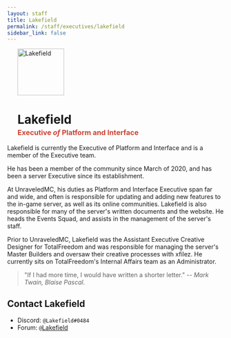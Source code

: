 ```yaml
---
layout: staff
title: Lakefield
permalink: /staff/executives/lakefield
sidebar_link: false
---
```


<ul>
<img class="Staff-feature" src="https://crafatar.com/renders/body/77ca708d0717449bae691c503296e133?&amp;overlay" alt="Lakefield" width="108">

<h1>Lakefield</h1>
<h3 style="margin-top: -1rem;"><span style="color: #cb4335">Executive <i>of</i> Platform and Interface</span></h3>
</ul>
Lakefield is currently the Executive of Platform and Interface and is a member of the Executive team. 

He has been a member of the community since March of 2020, and has been a server Executive since its establishment. 

At UnraveledMC, his duties as Platform and Interface Executive span far and wide, and often is responsible for updating and adding new features to the in-game server, as well as its online communities. Lakefield is also responsible for many of the server's written documents and the website. He heads the Events Squad, and assists in the management of the server's staff. 

Prior to UnraveledMC, Lakefield was the Assistant Executive Creative Designer for TotalFreedom and was responsible for managing the server's Master Builders and oversaw their creative processes with xfilez. He currently sits on TotalFreedom's Internal Affairs team as an Administrator. 

> "If I had more time, I would have written a shorter letter." *-- Mark Twain, Blaise Pascal.*

## Contact Lakefield
* Discord: `@Lakefield#0484`
* Forum: `@`[Lakefield](https://unraveledmc.com/u/lakefield)
